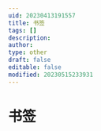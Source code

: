 ```yaml
---
uid: 20230413191557
title: 书签
tags: []
description: 
author: 
type: other
draft: false
editable: false
modified: 20230515233931
---
```


# 书签